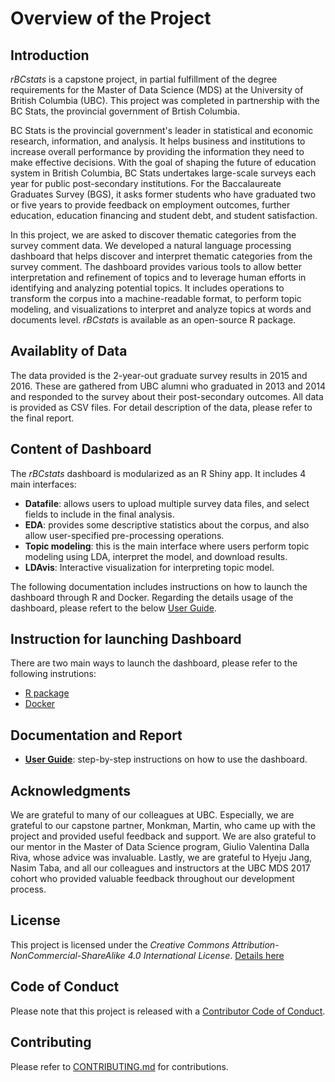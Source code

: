 # Overview of the Project
## Introduction

*rBCstats* is a capstone project, in partial fulfillment of the degree requirements for the Master of Data Science (MDS) at the University of British Columbia (UBC). This project was completed in partnership with the BC Stats, the provincial government of Brtish Columbia.

BC Stats is the provincial government's leader in statistical and economic research, information, and analysis. It helps business and institutions to increase overall performance by providing the information they need to make effective decisions. With the goal of shaping the future of education system in British Columbia, BC Stats undertakes large-scale surveys each year for public post-secondary institutions. For the Baccalaureate Graduates Survey (BGS), it asks former students who have graduated two or five years to provide feedback on employment outcomes, further education, education financing and student debt, and student satisfaction.

In this project, we are asked to discover thematic categories from the survey comment data. We developed a natural language processing dashboard that helps discover and interpret thematic categories from the survey comment. The dashboard provides various tools to allow better interpretation and refinement of topics and to leverage human efforts in identifying and analyzing potential topics. It includes operations to transform the corpus into a machine-readable format, to perform topic modeling, and visualizations to interpret and analyze topics at words and documents level. *rBCstats* is available as an open-source R package.

## Availablity of Data

The data provided is the 2-year-out graduate survey results in 2015 and 2016. These are gathered from UBC alumni who graduated in 2013 and 2014 and responded to the survey about their post-secondary outcomes. All data is provided as CSV files. For detail description of the data, please refer to the final report.

## Content of Dashboard

The *rBCstats* dashboard is modularized as an R Shiny app. It includes 4 main interfaces:

- **Datafile**: allows users to upload multiple survey data files, and select fields to include in the final analysis.
- **EDA**: provides some descriptive statistics about the corpus, and also allow user-specified pre-processing operations.
- **Topic modeling**: this is the main interface where users perform topic modeling using LDA, interpret the model, and download results.
- **LDAvis**: Interactive visualization for interpreting topic model.

The following documentation includes instructions on how to launch the dashboard through R and Docker.
Regarding the details usage of the dashboard, please refert to the below [User Guide](#documentation-and-report).

## Instruction for launching Dashboard
There are two main ways to launch the dashboard, please refer to the following instrutions:  

- [R package](./rBCstats/README.md)
- [Docker](docker-instruction.md)

## Documentation and Report
- **[User Guide](https://github.com/bcgov/Interactive_topic_modeling/blob/master/doc/user-guide.pdf)**: step-by-step instructions on how to use the dashboard.

## Acknowledgments

We are grateful to many of our colleagues at UBC. Especially, we are grateful to our capstone partner, Monkman, Martin, who came up with the project and provided useful feedback and support. We are also grateful to our mentor in the Master of Data Science program, Giulio Valentina Dalla Riva, whose advice was invaluable. Lastly, we are grateful to Hyeju Jang, Nasim Taba, and all our colleagues and instructors at the UBC MDS 2017 cohort who provided valuable feedback throughout our development process.

## License

This project is licensed under the *Creative Commons Attribution-NonCommercial-ShareAlike 4.0 International License*. [Details here](LINCESE.Md)

## Code of Conduct

Please note that this project is released with a [Contributor Code of Conduct](CODE_OF_CONDUCT.md).

## Contributing

Please refer to [CONTRIBUTING.md](CONTRIBUTING.md) for contributions.
